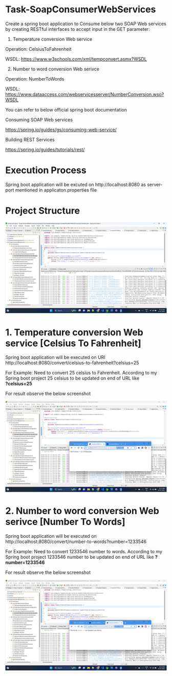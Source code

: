 # Task-SoapConsumerWebServices

Create a spring boot application to Consume below two SOAP Web services by creating RESTful interfaces to accept input in the GET parameter:

1. Temperature conversion Web service

Operation: CelsiusToFahrenheit

WSDL: https://www.w3schools.com/xml/tempconvert.asmx?WSDL

2. Number to word conversion Web serivce 

Operation:  NumberToWords

WSDL: https://www.dataaccess.com/webservicesserver/NumberConversion.wso?WSDL

You can refer to below official spring boot documentation

Consuming SOAP Web services

https://spring.io/guides/gs/consuming-web-service/

Building REST Services

https://spring.io/guides/tutorials/rest/


# Execution Process

Spring boot application will be excuted on http://localhost:8080 as server-port mentioned in applicaton.properties file

# Project Structure

![Project Structure](https://github.com/rajusunagar/Extio-Task-SoapConsumerWebServices/blob/main/Screenshots/Screenshot%20(56).png)

# 1. Temperature conversion Web service [Celsius To Fahrenheit]

Spring boot application will be executed on URl http://localhost:8080/convert/celsius-to-fahrenheit?celsius=25

For Example: Need to convert 25 celsius to Fahrenheit. According to my Spring boot project 25 celsius to be updated on end of URL like         
**?celsius=25**

For result observe the below screenshot

![Temperature](https://github.com/rajusunagar/Extio-Task-SoapConsumerWebServices/blob/main/Screenshots/Screenshot%20(57).png)

# 2. Number to word conversion Web serivce [Number To Words]

Spring boot application will be executed on http://localhost:8080/convert/number-to-words?number=1233546

For Example: Need to convert 1233546 number to words. According to my Spring boot project 1233546 number to be updated on end of URL like 
**?number=1233546**

For result observe the below screenshot

![Number](https://github.com/rajusunagar/Extio-Task-SoapConsumerWebServices/blob/main/Screenshots/Screenshot%20(58).png)





